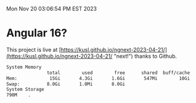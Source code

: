 Mon Nov 20 03:06:54 PM EST 2023

# Angular 16?


This project is live at [https://kusl.github.io/ngnext-2023-04-21/](https://kusl.github.io/ngnext-2023-04-21/ "next!") thanks to Github.

```bash
System Memory
               total        used        free      shared  buff/cache   available
Mem:            15Gi       4.3Gi       1.6Gi       547Mi        10Gi        10Gi
Swap:          8.0Gi       1.0Mi       8.0Gi
System Storage
790M	.
```
